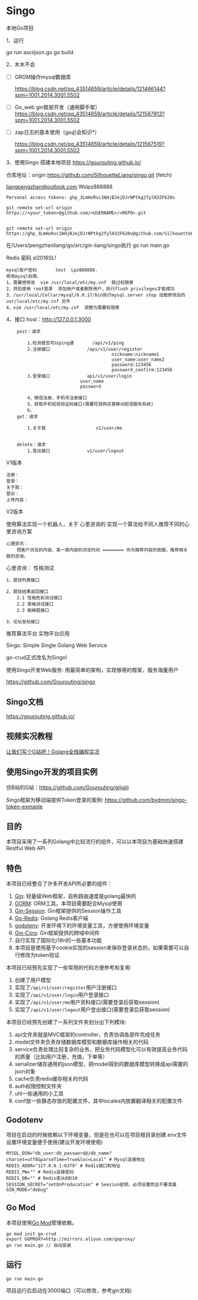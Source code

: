 # Singo
本地Go项目


1、运行

go run asciijson.go
go build


2、木木不会

- [ ] GROM操作mysql数据库

	https://blog.csdn.net/qq_43514659/article/details/121466144?spm=1001.2014.3001.5502

- [ ] Go_web gin框架开发（通用脚手架）
https://blog.csdn.net/qq_43514659/article/details/121587913?spm=1001.2014.3001.5502

- [ ] zap日志的基本使用（go必会知识*）

	https://blog.csdn.net/qq_43514659/article/details/121567519?spm=1001.2014.3001.5502




3、使用Singo 搭建本地项目
	https://gourouting.github.io/

仓库地址：origin	https://github.com/SilhouetteLiang/singo.git (fetch)

liangpengzhan@outlook.com
Wslpz888888

	Personal access tokens:	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

	git remote set-url origin https://<your_token>@github.com/<USERNAME>/<REPO>.git


	git remote set-url origin https://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@github.com/SilhouetteLiang/singo.git


在/Users/pengzhanliang/go/src/gin-liang/singo执行  go run main.go

Redis  密码
sl2016SL!

	mysql账户密码		test  Lpz888888.
	修改mysql权限，
	1、需要想修改  vim /usr/local/etc/my.cnf  跳过权限表  
	2、然后使用 root登录  添加用户或者删除用户，执行flush privileges才能成功
	3、/usr/local/Cellar/mysql/8.0.17/bin执行mysql.server stop	加载修改后的usr/local/etc/my.cnf 文件
	4、vim /usr/local/etc/my.cnf  调整为需要权限表  


4、接口
	host：http://127.0.0.1:3000
	
		post：请求		

			1.检测是否可以ping通		/api/v1/ping
			2.注册接口				/api/v1/user/register
											nickname:nickname1
											user_name:user_name2
											password:123456
											password_confirm:123456
			3.登录接口				api/v1/user/login
								user_name
								password
			
			4、微信注册、手机号注册接口
			5、获取手机短信验证码接口(需要花钱购买第移动短信服务系统)
			6、
		get：请求
			
			1.关于我					v1/user/me
		

		delete：请求
			1.登出接口				v1/user/logout
			


V1版本

	注册：
	登录：
	关于我：
	登出：
	上传内容：
	
	
	


V2版本
	

												
									
					
使用算法实现一个机器人，关于
	心里咨询的
		实现一个算法给不同人推荐不同的心里咨询方案

	
	心理资讯：
		把客户浏览的内容、某一类内容的浏览时间 ======== 作为推荐内容的依据，推荐相关联的咨询。
		





心里咨询：
	性格测试

	1、题目列表接口

	2、题目结果返回接口
		2.1 性格色彩测试接口
		2.2	荣格测试接口
		2.3 蜘蛛图接口

	3、论坛发帖接口





推荐算法平台
实物平台应用



























	
	




















	
	















Singo: Simple Single Golang Web Service

go-crud正式改名为Singo!

使用Singo开发Web服务: 用最简单的架构，实现够用的框架，服务海量用户

https://github.com/Gourouting/singo

## Singo文档

https://gourouting.github.io/

## 视频实况教程

[让我们写个G站吧！Golang全栈编程实况](https://space.bilibili.com/10/channel/detail?cid=78794)

## 使用Singo开发的项目实例

仿B站的G站：https://github.com/Gourouting/giligili

Singo框架为移动端提供Token登录的案例: https://github.com/bydmm/singo-token-exmaple
## 目的

本项目采用了一系列Golang中比较流行的组件，可以以本项目为基础快速搭建Restful Web API

## 特色

本项目已经整合了许多开发API所必要的组件：

1. [Gin](https://github.com/gin-gonic/gin): 轻量级Web框架，自称路由速度是golang最快的 
2. [GORM](https://gorm.io/index.html): ORM工具。本项目需要配合Mysql使用 
3. [Gin-Session](https://github.com/gin-contrib/sessions): Gin框架提供的Session操作工具
4. [Go-Redis](https://github.com/go-redis/redis): Golang Redis客户端
5. [godotenv](https://github.com/joho/godotenv): 开发环境下的环境变量工具，方便使用环境变量
6. [Gin-Cors](https://github.com/gin-contrib/cors): Gin框架提供的跨域中间件
7. 自行实现了国际化i18n的一些基本功能
8. 本项目是使用基于cookie实现的session来保存登录状态的，如果需要可以自行修改为token验证

本项目已经预先实现了一些常用的代码方便参考和复用:

1. 创建了用户模型
2. 实现了```/api/v1/user/register```用户注册接口
3. 实现了```/api/v1/user/login```用户登录接口
4. 实现了```/api/v1/user/me```用户资料接口(需要登录后获取session)
5. 实现了```/api/v1/user/logout```用户登出接口(需要登录后获取session)

本项目已经预先创建了一系列文件夹划分出下列模块:

1. api文件夹就是MVC框架的controller，负责协调各部件完成任务
2. model文件夹负责存储数据库模型和数据库操作相关的代码
3. service负责处理比较复杂的业务，把业务代码模型化可以有效提高业务代码的质量（比如用户注册，充值，下单等）
4. serializer储存通用的json模型，把model得到的数据库模型转换成api需要的json对象
5. cache负责redis缓存相关的代码
6. auth权限控制文件夹
7. util一些通用的小工具
8. conf放一些静态存放的配置文件，其中locales内放置翻译相关的配置文件

## Godotenv

项目在启动的时候依赖以下环境变量，但是在也可以在项目根目录创建.env文件设置环境变量便于使用(建议开发环境使用)

```shell
MYSQL_DSN="db_user:db_password@/db_name?charset=utf8&parseTime=True&loc=Local" # Mysql连接地址
REDIS_ADDR="127.0.0.1:6379" # Redis端口和地址
REDIS_PW="" # Redis连接密码
REDIS_DB="" # Redis库从0到10
SESSION_SECRET="setOnProducation" # Seesion密钥，必须设置而且不要泄露
GIN_MODE="debug"
```

## Go Mod

本项目使用[Go Mod](https://github.com/golang/go/wiki/Modules)管理依赖。

```shell
go mod init go-crud
export GOPROXY=http://mirrors.aliyun.com/goproxy/
go run main.go // 自动安装
```

## 运行

```shell
go run main.go
```

项目运行后启动在3000端口（可以修改，参考gin文档)